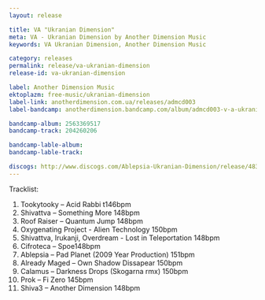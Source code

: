 ```yaml
---
layout: release

title: VA "Ukranian Dimension"
meta: VA - Ukranian Dimension by Another Dimension Music
keywords: VA Ukranian Dimension, Another Dimension Music

category: releases
permalink: release/va-ukranian-dimension
release-id: va-ukranian-dimension

label: Another Dimension Music
ektoplazm: free-music/ukranian-dimension
label-link: anotherdimension.com.ua/releases/admcd003
label-bandcamp: anotherdimension.bandcamp.com/album/admcd003-v-a-ukranian-dimension-sale

bandcamp-album: 2563369517
bandcamp-track: 204260206

bandcamp-lable-album: 
bandcamp-lable-track: 

discogs: http://www.discogs.com/Ablepsia-Ukranian-Dimension/release/4833250
---
```


Tracklist:

01. Tookytooky – Acid Rabbi t146bpm
02. Shivattva – Something More 148bpm
03. Roof Raiser – Quantum Jump 148bpm
04. Oxygenating Project - Alien Technology 150bpm
05. Shivattva, Irukanji, Overdream - Lost in Teleportation 148bpm
06. Cifroteca – Spoe148bpm
07. Ablepsia – Pad Planet (2009 Year Production) 151bpm
08. Already Maged – Own Shadow Dissapear 150bpm
09. Calamus – Darkness Drops (Skogarna rmx) 150bpm
10. Prok – Fi Zero 145bpm
11. Shiva3 – Another Dimension 148bpm